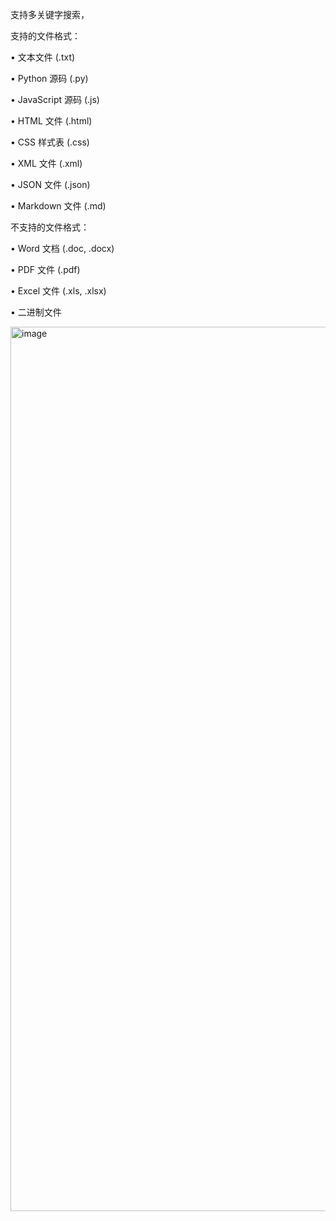 支持多关键字搜索，

支持的文件格式：

• 文本文件 (.txt)

• Python 源码 (.py)

• JavaScript 源码 (.js)

• HTML 文件 (.html)

• CSS 样式表 (.css)

• XML 文件 (.xml)

• JSON 文件 (.json)

• Markdown 文件 (.md)

不支持的文件格式：

• Word 文档 (.doc, .docx)

• PDF 文件 (.pdf)

• Excel 文件 (.xls, .xlsx)

• 二进制文件

<img width="1415" alt="image" src="https://github.com/user-attachments/assets/90ad7f41-5ec2-4196-a651-06bff75fdc5e" />
